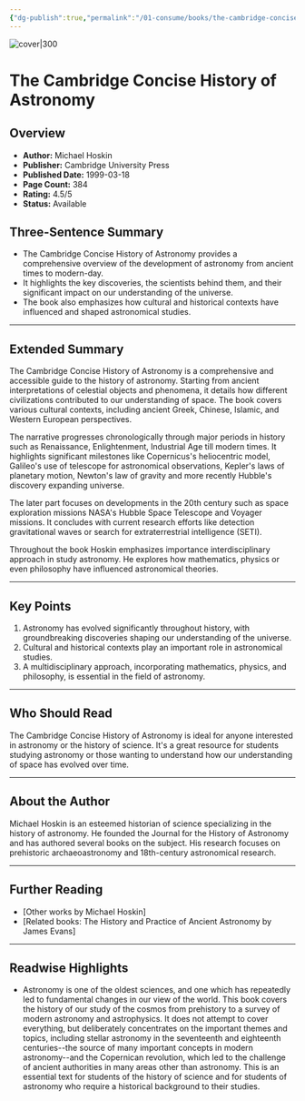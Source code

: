 ```yaml
---
{"dg-publish":true,"permalink":"/01-consume/books/the-cambridge-concise-history-of-astronomy/","title":"The Cambridge Concise History of Astronomy","tags":["astronomy","science","culture","history"]}
---
```


![cover|300](http://books.google.com/books/content?id=qDTSBgAAQBAJ&printsec=frontcover&img=1&zoom=1&edge=curl&source=gbs_api)
# The Cambridge Concise History of Astronomy

## Overview
- **Author:** Michael Hoskin  
- **Publisher:** Cambridge University Press
- **Published Date:** 1999-03-18
- **Page Count:** 384
- **Rating:** 4.5/5
- **Status:** Available

## Three-Sentence Summary
- The Cambridge Concise History of Astronomy provides a comprehensive overview of the development of astronomy from ancient times to modern-day.
- It highlights the key discoveries, the scientists behind them, and their significant impact on our understanding of the universe.
- The book also emphasizes how cultural and historical contexts have influenced and shaped astronomical studies.

---

## Extended Summary
The Cambridge Concise History of Astronomy is a comprehensive and accessible guide to the history of astronomy. Starting from ancient interpretations of celestial objects and phenomena, it details how different civilizations contributed to our understanding of space. The book covers various cultural contexts, including ancient Greek, Chinese, Islamic, and Western European perspectives.

The narrative progresses chronologically through major periods in history such as Renaissance, Enlightenment, Industrial Age till modern times. It highlights significant milestones like Copernicus's heliocentric model, Galileo's use of telescope for astronomical observations, Kepler's laws of planetary motion, Newton's law of gravity and more recently Hubble's discovery expanding universe.

The later part focuses on developments in the 20th century such as space exploration missions NASA's Hubble Space Telescope and Voyager missions. It concludes with current research efforts like detection gravitational waves or search for extraterrestrial intelligence (SETI).

Throughout the book Hoskin emphasizes importance interdisciplinary approach in study astronomy. He explores how mathematics, physics or even philosophy have influenced astronomical theories.

---

## Key Points
1. Astronomy has evolved significantly throughout history, with groundbreaking discoveries shaping our understanding of the universe.
2. Cultural and historical contexts play an important role in astronomical studies.
3. A multidisciplinary approach, incorporating mathematics, physics, and philosophy, is essential in the field of astronomy.

---

## Who Should Read
The Cambridge Concise History of Astronomy is ideal for anyone interested in astronomy or the history of science. It's a great resource for students studying astronomy or those wanting to understand how our understanding of space has evolved over time.

---

## About the Author
Michael Hoskin is an esteemed historian of science specializing in the history of astronomy. He founded the Journal for the History of Astronomy and has authored several books on the subject. His research focuses on prehistoric archaeoastronomy and 18th-century astronomical research.

---

## Further Reading
- [Other works by Michael Hoskin]
- [Related books: The History and Practice of Ancient Astronomy by James Evans]
---

## Readwise Highlights

- Astronomy is one of the oldest sciences, and one which has repeatedly led to fundamental changes in our view of the world. This book covers the history of our study of the cosmos from prehistory to a survey of modern astronomy and astrophysics. It does not attempt to cover everything, but deliberately concentrates on the important themes and topics, including stellar astronomy in the seventeenth and eighteenth centuries--the source of many important concepts in modern astronomy--and the Copernican revolution, which led to the challenge of ancient authorities in many areas other than astronomy. This is an essential text for students of the history of science and for students of astronomy who require a historical background to their studies.